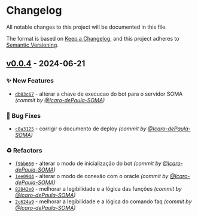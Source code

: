 # Changelog
All notable changes to this project will be documented in this file.

The format is based on [Keep a Changelog](https://keepachangelog.com/en/1.0.0/),
and this project adheres to [Semantic Versioning](https://semver.org/spec/v2.0.0.html).

## [v0.0.4] - 2024-06-21
### :sparkles: New Features
- [`db83c67`](https://github.com/Icaro-dePaula-SOMA/faqonildo/commit/db83c67c071da173f8d8d0877430920826795207) - alterar a chave de execucao do bot para o servidor SOMA *(commit by [@Icaro-dePaula-SOMA](https://github.com/Icaro-dePaula-SOMA))*

### :bug: Bug Fixes
- [`c8a3125`](https://github.com/Icaro-dePaula-SOMA/faqonildo/commit/c8a3125e23c1d76a4f8aeaaa964f22eec0e6cecc) - corrigir o documento de deploy *(commit by [@Icaro-dePaula-SOMA](https://github.com/Icaro-dePaula-SOMA))*

### :recycle: Refactors
- [`f9bb650`](https://github.com/Icaro-dePaula-SOMA/faqonildo/commit/f9bb650520c8fb2b07fff335fc6ad942e7941d0f) - alterar o modo de inicialização do bot *(commit by [@Icaro-dePaula-SOMA](https://github.com/Icaro-dePaula-SOMA))*
- [`1ee0944`](https://github.com/Icaro-dePaula-SOMA/faqonildo/commit/1ee0944487921e3a0492601406cc8e00a1c79a98) - alterar o modo de conexão com o oracle *(commit by [@Icaro-dePaula-SOMA](https://github.com/Icaro-dePaula-SOMA))*
- [`82842e0`](https://github.com/Icaro-dePaula-SOMA/faqonildo/commit/82842e0657eb7789f79f9fe621351f1b809147a0) - melhorar a legibilidade e a lógica das funções *(commit by [@Icaro-dePaula-SOMA](https://github.com/Icaro-dePaula-SOMA))*
- [`2c624a9`](https://github.com/Icaro-dePaula-SOMA/faqonildo/commit/2c624a9f9894dbb936c09b7d96f685ea873d5cd2) - melhorar a legibilidade e a lógica do comando faq *(commit by [@Icaro-dePaula-SOMA](https://github.com/Icaro-dePaula-SOMA))*

[v0.0.4]: https://github.com/Icaro-dePaula-SOMA/faqonildo/compare/v0.0.3...v0.0.4
